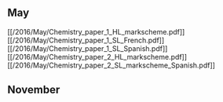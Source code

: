 
## May
[[/2016/May/Chemistry_paper_1_HL_markscheme.pdf]]
[[/2016/May/Chemistry_paper_1_SL_French.pdf]]
[[/2016/May/Chemistry_paper_1_SL_Spanish.pdf]]
[[/2016/May/Chemistry_paper_2_HL_markscheme.pdf]]
[[/2016/May/Chemistry_paper_2_SL_markscheme_Spanish.pdf]]

## November
